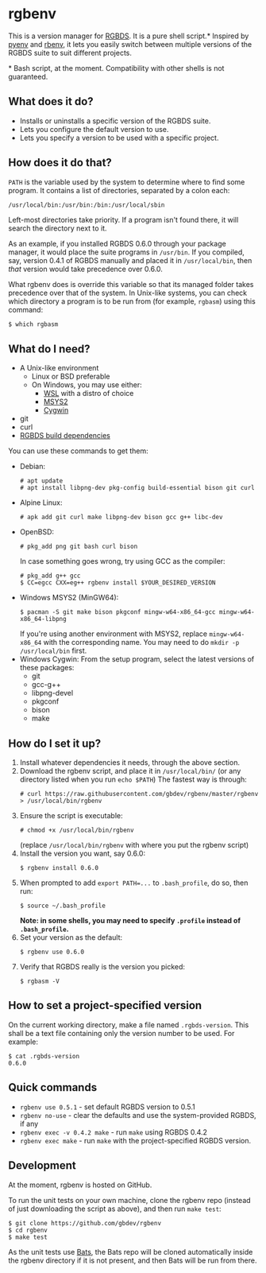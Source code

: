 # rgbenv

This is a version manager for [RGBDS](https://github.com/gbdev/rgbds). It is a pure shell script.* Inspired by [pyenv](https://github.com/pyenv/pyenv) and [rbenv](https://github.com/rbenv/rbenv), it lets you easily switch between multiple versions of the RGBDS suite to suit different projects.

\* Bash script, at the moment. Compatibility with other shells is not guaranteed.

## What does it do?

* Installs or uninstalls a specific version of the RGBDS suite.
* Lets you configure the default version to use.
* Lets you specify a version to be used with a specific project.

## How does it do that?

`PATH` is the variable used by the system to determine where to find some program. It contains a list of directories, separated by a colon each:
```
/usr/local/bin:/usr/bin:/bin:/usr/local/sbin
```
Left-most directories take priority. If a program isn't found there, it will search the directory next to it.

As an example, if you installed RGBDS 0.6.0 through your package manager, it would place the suite programs in `/usr/bin`. If you compiled, say, version 0.4.1 of RGBDS manually and placed it in `/usr/local/bin`, then *that* version would take precedence over 0.6.0.

What rgbenv does is override this variable so that its managed folder takes precedence over that of the system. In Unix-like systems, you can check which directory a program is to be run from (for example, `rgbasm`) using this command:
```sh
$ which rgbasm
```

## What do I need?

* A Unix-like environment
    * Linux or BSD preferable
    * On Windows, you may use either:
      * [WSL](https://learn.microsoft.com/en-us/windows/wsl/install) with a distro of choice
      * [MSYS2](https://www.msys2.org/)
      * [Cygwin](https://cygwin.com/)
* git
* curl
* [RGBDS build dependencies](https://rgbds.gbdev.io/install/source/#2-build)

You can use these commands to get them:
<ul>
<li>Debian: <pre><code># apt update
# apt install libpng-dev pkg-config build-essential bison git curl
</code></pre></li>
<li>Alpine Linux: <pre><code># apk add git curl make libpng-dev bison gcc g++ libc-dev
</code></pre></li>
<li>OpenBSD: <pre><code># pkg_add png git bash curl bison
</code></pre>In case something goes wrong, try using GCC as the compiler:<pre><code># pkg_add g++ gcc
$ CC=egcc CXX=eg++ rgbenv install $YOUR_DESIRED_VERSION</code></pre></li>
<li>Windows MSYS2 (MinGW64): <pre><code>$ pacman -S git make bison pkgconf mingw-w64-x86_64-gcc mingw-w64-x86_64-libpng
</code></pre>If you're using another environment with MSYS2, replace <code>mingw-w64-x86_64</code> with the corresponding name. You may need to do <code>mkdir -p /usr/local/bin</code> first.</li>
<li>Windows Cygwin: From the setup program, select the latest versions of these packages:<ul>
<li>git</li>
<li>gcc-g++</li>
<li>libpng-devel</li>
<li>pkgconf</li>
<li>bison</li>
<li>make</li>
</ul></li>
</ul>

## How do I set it up?

<ol>
<li>Install whatever dependencies it needs, through the above section.</li>
<li>Download the rgbenv script, and place it in <code>/usr/local/bin/</code> (or any directory listed when you run <code>echo $PATH</code>) The fastest way is through: <pre><code># curl https://raw.githubusercontent.com/gbdev/rgbenv/master/rgbenv > /usr/local/bin/rgbenv</code></pre></li>
<li>Ensure the script is executable: <pre><code># chmod +x /usr/local/bin/rgbenv
</code></pre>(replace <code>/usr/local/bin/rgbenv</code> with where you put the rgbenv script)</li>
<li>Install the version you want, say 0.6.0:<pre><code>$ rgbenv install 0.6.0
</code></pre></li>
<li>When prompted to add <code>export PATH=...</code> to <code>.bash_profile</code>, do so, then run: <pre><code>$ source ~/.bash_profile
</code></pre><strong>Note: in some shells, you may need to specify <code>.profile</code> instead of <code>.bash_profile</code>.</strong></li>
<li>Set your version as the default: <pre><code>$ rgbenv use 0.6.0
</code></pre></li>
<li>Verify that RGBDS really is the version you picked: <pre><code>$ rgbasm -V
</code></pre></li>
</ol>

## How to set a project-specified version

On the current working directory, make a file named `.rgbds-version`. This shall be a text file containing only the version number to be used. For example:
```
$ cat .rgbds-version
0.6.0
```

## Quick commands

* `rgbenv use 0.5.1` - set default RGBDS version to 0.5.1
* `rgbenv no-use` - clear the defaults and use the system-provided RGBDS, if any
* `rgbenv exec -v 0.4.2 make` - run `make` using RGBDS 0.4.2
* `rgbenv exec make` - run `make` with the project-specified RGBDS version.

## Development

At the moment, rgbenv is hosted on GitHub.

To run the unit tests on your own machine, clone the rgbenv repo (instead of just downloading the script as above), and then run `make test`:

```
$ git clone https://github.com/gbdev/rgbenv
$ cd rgbenv
$ make test
```

As the unit tests use [Bats](https://github.com/bats-core/bats-core), the Bats repo will be cloned automatically inside the rgbenv directory if it is not present, and then Bats will be run from there.
